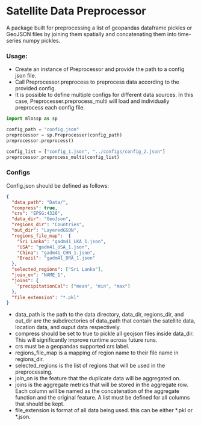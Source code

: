 # Satellite Data Preprocessor

A package built for preprocessing a list of geopandas dataframe pickles or GeoJSON files by joining them spatially and concatenating them into time-series numpy pickles.

### Usage:
* Create an instance of Preprocessor and provide the path to a config json file.
* Call Preprocessor.preprocess to preprocess data according to the provided config.
* It is possible to define multiple configs for different data sources. In this case, Preprocesser.preprocess_multi will load and individually preprocess each config file.

```python
import mlossp as sp

config_path = "config.json"
preprocessor = sp.Preprocesser(config_path)
preprocessor.preprocess()

config_list = ["config_1.json", "../configs/config_2.json"]
preprocessor.preprocess_multi(config_list)
```

### Configs
Config.json should be defined as follows:
```json
{
  "data_path": "Data/",
  "compress": true,
  "crs": "EPSG:4326",
  "data_dir": "GeoJson",
  "regions_dir": "Countries",
  "out_dir": "LayeredGSON",
  "regions_file_map":  {
    "Sri Lanka": "gadm41_LKA_1.json",
    "USA": "gadm41_USA_1.json",
    "China": "gadm41_CHN_1.json",
    "Brazil": "gadm41_BRA_1.json"
  },
  "selected_regions": ["Sri Lanka"],
  "join_on": "NAME_1",
  "joins": {
    "precipitationCal": ["mean", "min", "max"]
  },
  "file_extension": "*.pkl"
}
```

* data_path is the path to the data directory, data_dir, regions_dir, and out_dir are the subdirectories of data_path that contain the satellite data, location data, and ouput data respectively.
* compress should be set to true to pickle all geojson files inside data_dir. This will significantly improve runtime across future runs.
* crs must be a geopandas supported crs label.
* regions_file_map is a mapping of region name to their file name in regions_dir.
* selected_regions is the list of regions that will be used in the preprocessing.
* join_on is the feature that the duplicate data will be aggregated on.
* joins is the aggregate metrics that will be stored in the aggregate row. Each column will be named as the concatenation of the aggregate function and the original feature. A list must be defined for all columns that should be kept.
* file_extension is format of all data being used. this can be either *.pkl or *.json.
